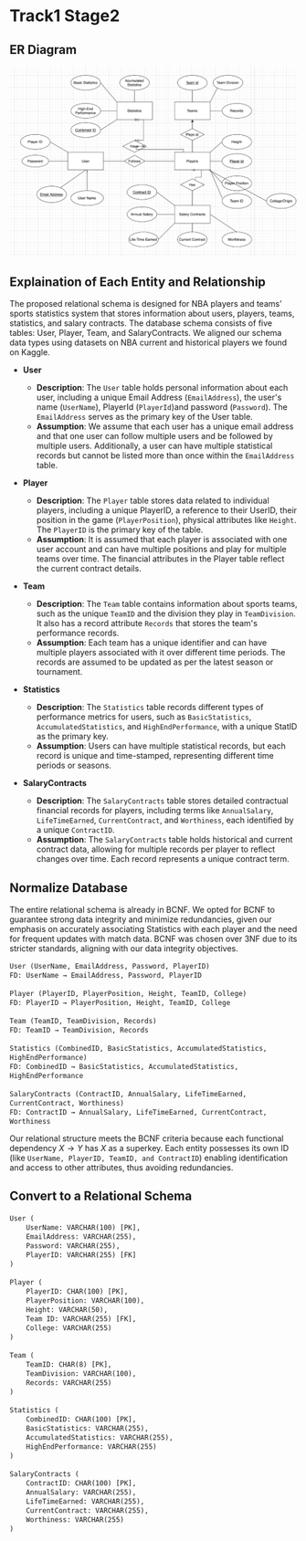 # Track1 Stage2

## ER Diagram
![Stage2ERDiagram](https://github.com/cs411-alawini/sp24-cs411-team085-TeamCoconut/blob/main/doc/Stage2ERDiagram.png)

## Explaination of Each Entity and Relationship

The proposed relational schema is designed for NBA players and teams’ sports statistics system that stores information about users, players, teams, statistics, and salary contracts. The database schema consists of five tables: User, Player, Team, and SalaryContracts. We aligned our schema data types using datasets on NBA current and historical players we found on Kaggle. 


- **User**
  - **Description**: The ```User``` table holds personal information about each user, including a unique Email Address (```EmailAddress```), the user's name (```UserName```), PlayerId (```PlayerId```)and password (```Password```). The ```EmailAddress``` serves as the primary key of the User table.
  - **Assumption**: We assume that each user has a unique email address and that one user can follow multiple users and be followed by multiple users. Additionally, a user can have multiple statistical records but cannot be listed more than once within the ```EmailAddress``` table.

- **Player**
  - **Description**: The ```Player``` table stores data related to individual players, including a unique PlayerID, a reference to their UserID, their position in the game (```PlayerPosition```), physical attributes like ```Height```. The ```PlayerID``` is the primary key of the table.
  - **Assumption**: It is assumed that each player is associated with one user account and can have multiple positions and play for multiple teams over time. The financial attributes in the Player table reflect the current contract details.

- **Team**
  - **Description**: The ```Team``` table contains information about sports teams, such as the unique ```TeamID``` and the division they play in ```TeamDivision```. It also has a record attribute ```Records``` that stores the team's performance records.
  - **Assumption**: Each team has a unique identifier and can have multiple players associated with it over different time periods. The records are assumed to be updated as per the latest season or tournament.

- **Statistics**
  - **Description**: The ```Statistics``` table records different types of performance metrics for users, such as ```BasicStatistics```, ```AccumulatedStatistics```, and ```HighEndPerformance```, with a unique StatID as the primary key.
  - **Assumption**: Users can have multiple statistical records, but each record is unique and time-stamped, representing different time periods or seasons.

- **SalaryContracts**
  - **Description**: The ```SalaryContracts``` table stores detailed contractual financial records for players, including terms like ```AnnualSalary```, ```LifeTimeEarned```, ```CurrentContract```, and ```Worthiness```, each identified by a unique ```ContractID```.
  - **Assumption**: The ```SalaryContracts``` table holds historical and current contract data, allowing for multiple records per player to reflect changes over time. Each record represents a unique contract term.

## Normalize Database

The entire relational schema is already in BCNF. We opted for BCNF to guarantee strong data integrity and minimize redundancies, given our emphasis on accurately associating Statistics with each player and the need for frequent updates with match data. BCNF was chosen over 3NF due to its stricter standards, aligning with our data integrity objectives.

```
User (UserName, EmailAddress, Password, PlayerID)
FD: UserName → EmailAddress, Password, PlayerID

Player (PlayerID, PlayerPosition, Height, TeamID, College)
FD: PlayerID → PlayerPosition, Height, TeamID, College

Team (TeamID, TeamDivision, Records)
FD: TeamID → TeamDivision, Records

Statistics (CombinedID, BasicStatistics, AccumulatedStatistics, HighEndPerformance)
FD: CombinedID → BasicStatistics, AccumulatedStatistics, HighEndPerformance

SalaryContracts (ContractID, AnnualSalary, LifeTimeEarned, CurrentContract, Worthiness)
FD: ContractID → AnnualSalary, LifeTimeEarned, CurrentContract, Worthiness
```

Our relational structure meets the BCNF criteria because each functional dependency $X\to Y$ has $X$ as a superkey. Each entity possesses its own ID (like ```UserName, PlayerID, TeamID, and ContractID```) enabling identification and access to other attributes, thus avoiding redundancies. 

## Convert to a Relational Schema

```
User (
    UserName: VARCHAR(100) [PK],
    EmailAddress: VARCHAR(255),
    Password: VARCHAR(255),
    PlayerID: VARCHAR(255) [FK]
)

Player (
    PlayerID: CHAR(100) [PK],
    PlayerPosition: VARCHAR(100),
    Height: VARCHAR(50),
    Team ID: VARCHAR(255) [FK],
    College: VARCHAR(255)
)

Team (
    TeamID: CHAR(8) [PK],
    TeamDivision: VARCHAR(100),
    Records: VARCHAR(255)
)

Statistics (
    CombinedID: CHAR(100) [PK],
    BasicStatistics: VARCHAR(255),
    AccumulatedStatistics: VARCHAR(255),
    HighEndPerformance: VARCHAR(255)
)

SalaryContracts (
    ContractID: CHAR(100) [PK],
    AnnualSalary: VARCHAR(255),
    LifeTimeEarned: VARCHAR(255),
    CurrentContract: VARCHAR(255),
    Worthiness: VARCHAR(255)
)
```
